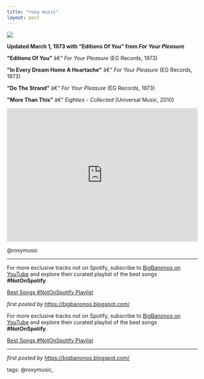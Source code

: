 ```yaml
---
title: "roxy music"
layout: post
---
```

 <!-- Roxy Music -->
<img src="https://i.scdn.co/image/ab67616d0000b273e9b2422823fe249021f13da5" /> <p><strong>Updated March 1, 1973 with "Editions Of You" from <em>For Your Pleasure</em></strong></p> <p><strong>"Editions Of You"</strong> â€“ <em>For Your Pleasure</em> (EG Records, 1973)</p>
<p><strong>"In Every Dream Home A Heartache"</strong> â€“ <em>For Your Pleasure</em> (EG Records, 1973)</p>
<p><strong>"Do The Strand"</strong> â€“ <em>For Your Pleasure</em> (EG Records, 1973)</p>
<p><strong>"More Than This"</strong> â€“ <em>Eighties - Collected</em> (Universal Music, 2010)</p> <iframe src="https://open.spotify.com/embed/playlist/6lfb2au7ujoE9jzdeRGRfM?utm_source=generator" width="100%" height="352" frameBorder="0" allowfullscreen="" allow="autoplay; clipboard-write; encrypted-media; fullscreen; picture-in-picture" loading="lazy"></iframe> <p>@roxymusic</p> <hr />
<!-- Footer -->
<p>For more exclusive tracks not on Spotify, subscribe to <a href="https://www.youtube.com/@BigBanonos" target="_blank">BigBanonos on YouTube</a> and explore their curated playlist of the best songs <strong>#NotOnSpotify</strong>.</p> <p><a href="https://www.youtube.com/playlist?list=PLtuNtuTatqI0kFahUCbtbfenC_ET5O_tr" target="_blank">Best Songs #NotOnSpotify Playlist</a></p> <p><em>first posted by</em> <a href="https://bigbanonos.blogspot.com/" rel="noopener" target="_new">https://bigbanonos.blogspot.com/</a></p>

<!--Subscribe and Playlist Links-->
<div>
    <p>For more exclusive tracks not on Spotify, subscribe to <a href="https://www.youtube.com/@BigBanonos" target="_blank">BigBanonos on YouTube</a> and explore their curated playlist of the best songs <strong>#NotOnSpotify</strong>.</p>
    <p><a href="https://www.youtube.com/playlist?list=PLtuNtuTatqI0kFahUCbtbfenC_ET5O_tr" target="_blank">Best Songs #NotOnSpotify Playlist<br /></a></p></div>

<hr />

<p><em>first posted by</em> <a href="https://bigbanonos.blogspot.com/" rel="noopener" target="_new">https://bigbanonos.blogspot.com/</a></p>

<p>tags: @roxymusic,</p>
